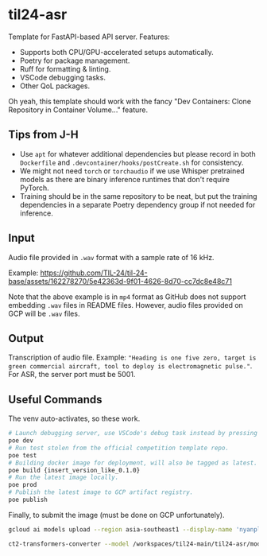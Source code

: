 # til24-asr

Template for FastAPI-based API server. Features:

- Supports both CPU/GPU-accelerated setups automatically.
- Poetry for package management.
- Ruff for formatting & linting.
- VSCode debugging tasks.
- Other QoL packages.

Oh yeah, this template should work with the fancy "Dev Containers: Clone Repository
in Container Volume..." feature.

## Tips from J-H

- Use `apt` for whatever additional dependencies but please record in both `Dockerfile`
  and `.devcontainer/hooks/postCreate.sh` for consistency.
- We might not need `torch` or `torchaudio` if we use Whisper pretrained models
  as there are binary inference runtimes that don't require PyTorch.
- Training should be in the same repository to be neat, but put the training dependencies
  in a separate Poetry dependency group if not needed for inference.

## Input

Audio file provided in `.wav` format with a sample rate of 16 kHz.

Example: <https://github.com/TIL-24/til-24-base/assets/162278270/5e42363d-9f01-4626-8d70-cc7dc8e48c71>

Note that the above example is in `mp4` format as GitHub does not support embedding `.wav` files in README files. However, audio files provided on GCP will be `.wav` files.

## Output

Transcription of audio file. Example: `"Heading is one five zero, target is green commercial aircraft, tool to deploy is electromagnetic pulse."`. For ASR, the server port must be 5001.

## Useful Commands

The venv auto-activates, so these work.

```sh
# Launch debugging server, use VSCode's debug task instead by pressing F5.
poe dev
# Run test stolen from the official competition template repo.
poe test
# Building docker image for deployment, will also be tagged as latest.
poe build {insert_version_like_0.1.0}
# Run the latest image locally.
poe prod
# Publish the latest image to GCP artifact registry.
poe publish
```

Finally, to submit the image (must be done on GCP unfortunately).

```sh
gcloud ai models upload --region asia-southeast1 --display-name 'nyanplan3-asr' --container-image-uri asia-southeast1-docker.pkg.dev/dsta-angelhack/repository-nyanplan3/nyanplan3-asr:finals --container-health-route /health --container-predict-route /stt --container-ports 5001 --version-aliases default
```

```sh
ct2-transformers-converter --model /workspaces/til24-main/til24-asr/models/experimental-af --output_dir /workspaces/til24-main/til24-asr/models/experimental-af-ct2 --copy_files tokenizer.json preprocessor_config.json --quantization float16
```
